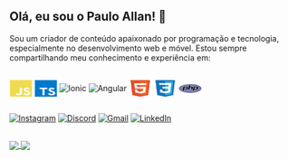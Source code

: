 ## Olá, eu sou o Paulo Allan! 👋

Sou um criador de conteúdo apaixonado por programação e tecnologia, especialmente no desenvolvimento web e móvel. Estou sempre compartilhando meu conhecimento e experiência em:

<div style="display: inline_block"><br>
  <img align="center" alt="JavaScript" height="30" width="40" src="https://raw.githubusercontent.com/devicons/devicon/master/icons/javascript/javascript-plain.svg">
  <img align="center" alt="TypeScript" height="30" width="40" src="https://raw.githubusercontent.com/devicons/devicon/master/icons/typescript/typescript-plain.svg">
  <img align="center" alt="Ionic" height="30" width="auto" src="https://ionicframework.com/img/meta/logo.png">
  <img align="center" alt="Angular" height="30" width="auto" src="https://angular.io/assets/images/logos/angular/angular.svg">
  <img align="center" alt="HTML5" height="30" width="40" src="https://raw.githubusercontent.com/devicons/devicon/master/icons/html5/html5-original.svg">
  <img align="center" alt="CSS3" height="30" width="40" src="https://raw.githubusercontent.com/devicons/devicon/master/icons/css3/css3-original.svg">
  <img align="center" alt="PHP" height="30" width="40" src="https://raw.githubusercontent.com/devicons/devicon/master/icons/php/php-original.svg">
</div>

##
<div> 
  <a href="https://www.instagram.com/eu.pauloallan_/" target="_blank"><img src="https://img.shields.io/badge/-Instagram-%23E4405F?style=for-the-badge&logo=instagram&logoColor=white" target="_blank" alt="Instagram"></a>
  <a href="" target="_blank"><img src="https://img.shields.io/badge/Discord-7289DA?style=for-the-badge&logo=discord&logoColor=white" target="_blank" alt="Discord"></a> 
  <a href="mailto:pauloosilbat@gmail.com"><img src="https://img.shields.io/badge/-Gmail-%23333?style=for-the-badge&logo=gmail&logoColor=white" target="_blank" alt="Gmail"></a>
  <a href="https://www.linkedin.com/in/paulo-allan-808b57253" target="_blank"><img src="https://img.shields.io/badge/-LinkedIn-%230077B5?style=for-the-badge&logo=linkedin&logoColor=white" target="_blank" alt="LinkedIn"></a> 
</div>

##

  <div style="padding-right: 20px;">
    <a href="https://github.com/PauloAllan">
      <img align="center" width="350px" src="https://github-readme-stats.vercel.app/api?username=PauloAllan&show_icons=true&theme=radical" />
    </a>
    <a href="https://github.com/PauloAllan">
      <img style=";" align="center" width="310px" src="https://github-readme-stats.vercel.app/api/top-langs/?username=PauloAllan&layout=compact&theme=radical" />
    </a>
  </div>

